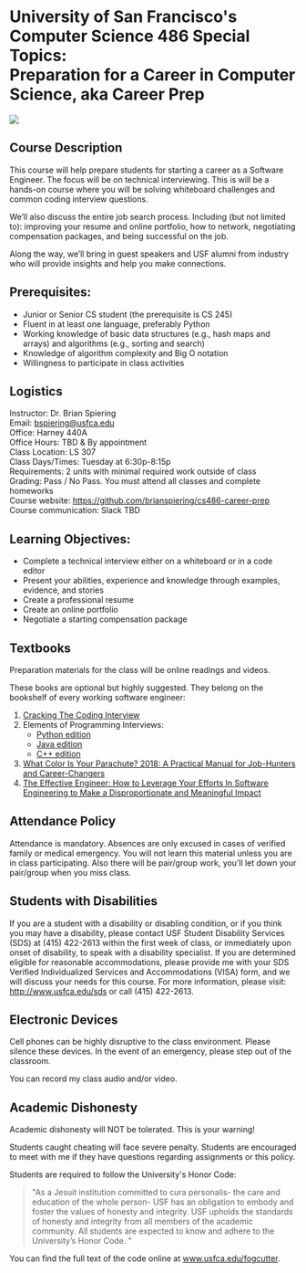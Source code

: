 University of San Francisco's <br> Computer Science 486 Special Topics: <br> Preparation for a Career in Computer Science, aka Career Prep
=====

![](https://imgs.xkcd.com/comics/job_interview.png)

Course Description
------

This course will help prepare students for starting a career as a Software Engineer. The focus will be on technical interviewing. This is will be a hands-on course where you will be solving whiteboard challenges and common coding interview questions.

We’ll also discuss the entire job search process. Including (but not limited to): improving your resume and online portfolio, how to network, negotiating compensation packages, and being successful on the job.

Along the way, we’ll bring in guest speakers and USF alumni from industry who will provide insights and help you make connections.

Prerequisites:
------

- Junior or Senior CS student (the prerequisite is CS 245)
- Fluent in at least one language, preferably Python
- Working knowledge of basic data structures (e.g., hash maps and arrays) and algorithms (e.g., sorting and search)
- Knowledge of algorithm complexity and Big O notation
- Willingness to participate in class activities

Logistics
------

Instructor: Dr. Brian Spiering  
Email: [bspiering@usfca.edu](mailto:bspiering@usfca.edu)  
Office: Harney 440A  
Office Hours: TBD & By appointment  
Class Location: LS 307  
Class Days/Times: Tuesday at 6:30p-8:15p  
Requirements: 2 units with minimal required work outside of class  
Grading: Pass / No Pass. You must attend all classes and complete homeworks  
Course website: https://github.com/brianspiering/cs486-career-prep  
Course communication: Slack TBD  

Learning Objectives:
-----

- Complete a technical interview either on a whiteboard or in a code editor
- Present your abilities, experience and knowledge through examples, evidence, and stories
- Create a professional resume
- Create an online portfolio
- Negotiate a starting compensation package

Textbooks
-----

Preparation materials for the class will be online readings and videos.

These books are optional but highly suggested. They belong on the bookshelf of every working software engineer:

1. [Cracking The Coding Interview](https://www.amazon.com/Cracking-Coding-Interview-Programming-Questions/dp/0984782850)
1. Elements of Programming Interviews:
    - [Python edition](https://www.amazon.com/Elements-Programming-Interviews-Python-Insiders/dp/1537713949)
    - [Java edition](https://www.amazon.com/Elements-Programming-Interviews-Java-Insiders/dp/1517671272)
    - [C++ edition](https://www.amazon.com/Elements-Programming-Interviews-Insiders-Guide/dp/1479274836)
1. [What Color Is Your Parachute? 2018: A Practical Manual for Job-Hunters and Career-Changers](https://www.amazon.com/What-Color-Your-Parachute-2018/dp/039957963X)
1. [The Effective Engineer: How to Leverage Your Efforts In Software Engineering to Make a Disproportionate and Meaningful Impact](https://www.amazon.com/Effective-Engineer-Engineering-Disproportionate-Meaningful/dp/0996128107)

Attendance Policy
-----
Attendance is mandatory. Absences are only excused in cases of verified family or medical emergency. You will not learn this material unless you are in class participating. Also there will be pair/group work, you’ll let down your pair/group when you miss class.

Students with Disabilities
-----

If you are a student with a disability or disabling condition, or if you think you may have a disability, please contact USF Student Disability Services (SDS) at (415) 422-2613 within the first week of class, or immediately upon onset of disability, to speak with a disability  specialist. If you are determined eligible for reasonable accommodations, please provide me  with your SDS Verified Individualized Services and Accommodations (VISA) form,  and we will discuss your needs for this course. For more information,
please visit: http://www.usfca.edu/sds or call (415) 422-2613.

Electronic Devices
------
Cell phones can be highly disruptive to the class environment. Please silence these devices. In the event of an emergency, please step out of the classroom.

You can record my class audio and/or video.

Academic Dishonesty
------

Academic dishonesty will NOT be tolerated. This is your warning!

Students caught cheating will face severe penalty. Students are encouraged to meet with me if they have questions regarding assignments or this policy.

Students are required to follow the University's Honor Code:

>"As a Jesuit institution committed to cura personalis- the care and education of the whole person- USF has an obligation to embody and foster the values of honesty and integrity. USF upholds the standards of honesty and integrity from all members of the academic community. All students are expected to know and adhere to the University’s Honor Code. "

You can find the full text of the code online at www.usfca.edu/fogcutter.  

